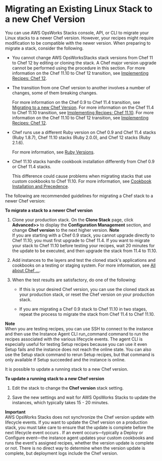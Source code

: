 # Migrating an Existing Linux Stack to a new Chef Version<a name="workingcookbook-chef11-migrate"></a>

You can use AWS OpsWorks Stacks console, API, or CLI to migrate your Linux stacks to a newer Chef version\. However, your recipes might require modification to be compatible with the newer version\. When preparing to migrate a stack, consider the following\.

+ You cannot change AWS OpsWorksStacks stack versions from Chef 11 to Chef 12 by editing or cloning the stack\. A Chef major version upgrade cannot be performed using the procedure in this section\. For more information on the Chef 11\.10 to Chef 12 transition, see [Implementing Recipes: Chef 12](workingcookbook-chef12-linux.md)\.

+ The transition from one Chef version to another involves a number of changes, some of them breaking changes\.

  For more information on the Chef 0\.9 to Chef 11\.4 transition, see [Migrating to a new Chef Version](#workingcookbook-chef11-migrate)\. For more information on the Chef 11\.4 to Chef 11\.10 transition, see [Implementing Recipes: Chef 11\.10](workingcookbook-chef11-10.md)\. For more information on the Chef 11\.10 to Chef 12 transition, see [Implementing Recipes: Chef 12](workingcookbook-chef12-linux.md)\.

+ Chef runs use a different Ruby version on Chef 0\.9 and Chef 11\.4 stacks \(Ruby 1\.8\.7\), Chef 11\.10 stacks \(Ruby 2\.0\.0\), and Chef 12 stacks \(Ruby 2\.1\.6\)\.

  For more information, see [Ruby Versions](workingcookbook-ruby.md)\.

+ Chef 11\.10 stacks handle cookbook installation differently from Chef 0\.9 or Chef 11\.4 stacks\.

  This difference could cause problems when migrating stacks that use custom cookbooks to Chef 11\.10\. For more information, see [Cookbook Installation and Precedence](workingcookbook-chef11-10.md#workingcookbook-chef11-10-override)\.

 The following are recommended guidelines for migrating a Chef stack to a newer Chef version:

**To migrate a stack to a newer Chef version**

1. Clone your production stack\. On the **Clone Stack** page, click **Advanced>>** to display the **Configuration Management** section, and change **Chef version** to the next higher version\.
**Note**  
If you are starting with a Chef 0\.9 stack, you cannot upgrade directly to Chef 11\.10; you must first upgrade to Chef 11\.4\. If you want to migrate your stack to Chef 11\.10 before testing your recipes, wait 20 minutes for the update to be executed, and then upgrade the stack from 11\.4 to 11\.10\.

1. Add instances to the layers and test the cloned stack's applications and cookbooks on a testing or staging system\. For more information, see [All about Chef \.\.\.](https://docs.chef.io/index.html)\.

1. When the test results are satisfactory, do one of the following:

   + If this is your desired Chef version, you can use the cloned stack as your production stack, or reset the Chef version on your production stack\. 

   + If you are migrating a Chef 0\.9 stack to Chef 11\.10 in two stages, repeat the process to migrate the stack from Chef 11\.4 to Chef 11\.10\.

**Note**  
When you are testing recipes, you can use SSH to connect to the instance and then use the Instance Agent CLI run\_command command to run the recipes associated with the various lifecycle events\. The agent CLI is especially useful for testing Setup recipes because you can use it even Setup fails and the instance does not reach the online state\. You can also use the Setup stack command to rerun Setup recipes, but that command is only available if Setup succeeded and the instance is online\. 

It is possible to update a running stack to a new Chef version\.

**To update a running stack to a new Chef version**

1. Edit the stack to change the **Chef version** stack setting\.

1. Save the new settings and wait for AWS OpsWorks Stacks to update the instances, which typically takes 15 \- 20 minutes\.

**Important**  
AWS OpsWorks Stacks does not synchronize the Chef version update with lifecycle events\. If you want to update the Chef version on a production stack, you must take care to ensure that the update is complete before the next lifecycle event occurs \. If an event occurs—typically a Deploy or Configure event—the instance agent updates your custom cookbooks and runs the event's assigned recipes, whether the version update is complete or not\. There is no direct way to determine when the version update is complete, but deployment logs include the Chef version\.